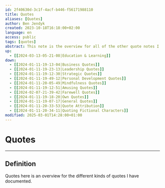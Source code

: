 ```yaml
---
id: 2f40630d-3c1f-4acf-b446-f56171988110
title: Quotes
aliases: [Quotes]
author: Ben Jendyk
created: 2023-10-18T16:18:00+02:00
language: en
access: public
tags: [quotes]
abstract: This note is the overview for all of the other quote notes I have.
up:
  - [[2024-03-13-05-21-08|Education & Learning]]
down:
  - [[2024-01-11-19-13-04|Business Quotes]]
  - [[2024-01-11-19-23-13|Leadership Quotes]]
  - [[2024-01-11-19-12-30|Strategic Quotes]]
  - [[2024-01-11-19-49-12|Personal Development Quotes]]
  - [[2024-01-11-20-05-49|Mindfulness Quotes]]
  - [[2024-01-11-19-12-51|Amusing Quotes]]
  - [[2024-02-07-21-39-42|Farewell Quotes]]
  - [[2024-01-11-19-18-20|Own Quotes]]
  - [[2024-01-11-19-07-17|General Quotes]]
  - [[2024-01-11-20-33-53|Quote Attribution]]
  - [[2024-01-11-20-34-11|Quoting Fictional Characters]]
modified: 2025-03-01T14:28:00+01:00
---
```


# Quotes

---

## Definition

Quotes here is an overview for the different kinds of quotes I have documented.
